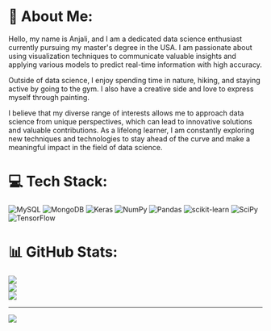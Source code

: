 # 💫 About Me:

Hello, my name is Anjali, and I am a dedicated data science enthusiast currently pursuing my master's degree in the USA. I am passionate about using visualization techniques to communicate valuable insights and applying various models to predict real-time information with high accuracy.

Outside of data science, I enjoy spending time in nature, hiking, and staying active by going to the gym. I also have a creative side and love to express myself through painting.

I believe that my diverse range of interests allows me to approach data science from unique perspectives, which can lead to innovative solutions and valuable contributions. As a lifelong learner, I am constantly exploring new techniques and technologies to stay ahead of the curve and make a meaningful impact in the field of data science.

# 💻 Tech Stack:
![MySQL](https://img.shields.io/badge/mysql-%2300f.svg?style=for-the-badge&logo=mysql&logoColor=white) ![MongoDB](https://img.shields.io/badge/MongoDB-%234ea94b.svg?style=for-the-badge&logo=mongodb&logoColor=white) ![Keras](https://img.shields.io/badge/Keras-%23D00000.svg?style=for-the-badge&logo=Keras&logoColor=white) ![NumPy](https://img.shields.io/badge/numpy-%23013243.svg?style=for-the-badge&logo=numpy&logoColor=white) ![Pandas](https://img.shields.io/badge/pandas-%23150458.svg?style=for-the-badge&logo=pandas&logoColor=white) ![scikit-learn](https://img.shields.io/badge/scikit--learn-%23F7931E.svg?style=for-the-badge&logo=scikit-learn&logoColor=white) ![SciPy](https://img.shields.io/badge/SciPy-%230C55A5.svg?style=for-the-badge&logo=scipy&logoColor=%white) ![TensorFlow](https://img.shields.io/badge/TensorFlow-%23FF6F00.svg?style=for-the-badge&logo=TensorFlow&logoColor=white)
# 📊 GitHub Stats:
![](https://github-readme-stats.vercel.app/api?username=ianjali&theme=dark&hide_border=false&include_all_commits=false&count_private=false)<br/>
![](https://github-readme-streak-stats.herokuapp.com/?user=ianjali&theme=dark&hide_border=false)<br/>
![](https://github-readme-stats.vercel.app/api/top-langs/?username=ianjali&theme=dark&hide_border=false&include_all_commits=false&count_private=false&layout=compact)

---
[![](https://visitcount.itsvg.in/api?id=ianjali&icon=0&color=0)](https://visitcount.itsvg.in)

<!-- Proudly created with GPRM ( https://gprm.itsvg.in ) -->
